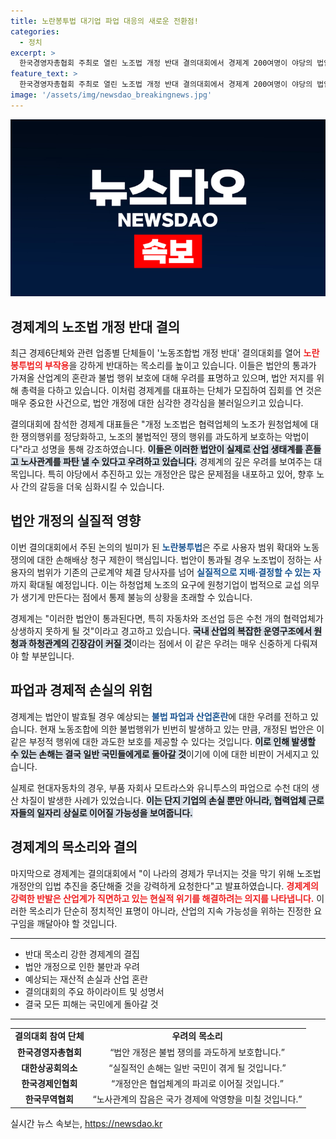 ```yaml
---
title: 노란봉투법 대기업 파업 대응의 새로운 전환점!
categories:
  - 정치
excerpt: >
  한국경영자총협회 주최로 열린 노조법 개정 반대 결의대회에서 경제계 200여명이 야당의 법안 통과를 강력 반대하며, 산업 붕괴와 일자리 위협을 경고했다. 치명적 결과를 초래할 이번 개정안에 대한 선제적 저지가 시급하다!
feature_text: >
  한국경영자총협회 주최로 열린 노조법 개정 반대 결의대회에서 경제계 200여명이 야당의 법안 통과를 강력 반대하며, 산업 붕괴와 일자리 위협을 경고했다. 치명적 결과를 초래할 이번 개정안에 대한 선제적 저지가 시급하다!
image: '/assets/img/newsdao_breakingnews.jpg'
---
```


<p><img src="/assets/img/newsdao_breakingnews.jpg" alt="pcversion 속보" /></p>

<h2 data-ke-size="size26">경제계의 노조법 개정 반대 결의</h2>

<p data-ke-size="size16">최근 경제6단체와 관련 업종별 단체들이 '노동조합법 개정 반대' 결의대회를 열어 <b><span style="color: #ee2323;">노란봉투법의 부작용</span></b>을 강하게 반대하는 목소리를 높이고 있습니다. 이들은 법안의 통과가 가져올 산업계의 혼란과 불법 행위 보호에 대해 우려를 표명하고 있으며, 법안 저지를 위해 총력을 다하고 있습니다. 이처럼 경제계를 대표하는 단체가 모집하여 집회를 연 것은 매우 중요한 사건으로, 법안 개정에 대한 심각한 경각심을 불러일으키고 있습니다.</p>

<p data-ke-size="size16">결의대회에 참석한 경제계 대표들은 "개정 노조법은 협력업체의 노조가 원청업체에 대한 쟁의행위를 정당화하고, 노조의 불법적인 쟁의 행위를 과도하게 보호하는 악법이다"라고 성명을 통해 강조하였습니다. <b><span style="background-color: #21538527;">이들은 이러한 법안이 실제로 산업 생태계를 흔들고 노사관계를 파탄 낼 수 있다고 우려하고 있습니다.</span></b> 경제계의 깊은 우려를 보여주는 대목입니다. 특히 야당에서 추진하고 있는 개정안은 많은 문제점을 내포하고 있어, 향후 노사 간의 갈등을 더욱 심화시킬 수 있습니다.</p>

<h2 data-ke-size="size26">법안 개정의 실질적 영향</h2>

<p data-ke-size="size16">이번 결의대회에서 주된 논의의 빌미가 된 <b><span style="color: #1a5490;">노란봉투법</span></b>은 주로 사용자 범위 확대와 노동쟁의에 대한 손해배상 청구 제한이 핵심입니다. 법안이 통과될 경우 노조법이 정하는 사용자의 범위가 기존의 근로계약 체결 당사자를 넘어 <b><span style="color: #1a5490;">실질적으로 지배·결정할 수 있는 자</span></b>까지 확대될 예정입니다. 이는 하청업체 노조의 요구에 원청기업이 법적으로 교섭 의무가 생기게 만든다는 점에서 통제 불능의 상황을 초래할 수 있습니다. </p>

<p data-ke-size="size16">경제계는 "이러한 법안이 통과된다면, 특히 자동차와 조선업 등은 수천 개의 협력업체가 상생하지 못하게 될 것"이라고 경고하고 있습니다. <b><span style="background-color: #21538527;">국내 산업의 복잡한 운영구조에서 원청과 하청관계의 긴장감이 커질 것</span></b>이라는 점에서 이 같은 우려는 매우 신중하게 다뤄져야 할 부분입니다. </p>

<h2 data-ke-size="size26">파업과 경제적 손실의 위험</h2>

<p data-ke-size="size16">경제계는 법안이 발효될 경우 예상되는 <b><span style="color: #1a5490;">불법 파업과 산업혼란</span></b>에 대한 우려를 전하고 있습니다. 현재 노동조합에 의한 불법행위가 빈번히 발생하고 있는 만큼, 개정된 법안은 이 같은 부정적 행위에 대한 과도한 보호를 제공할 수 있다는 것입니다. <b><span style="background-color: #21538527;">이로 인해 발생할 수 있는 손해는 결국 일반 국민들에게로 돌아갈 것</span></b>이기에 이에 대한 비판이 거세지고 있습니다. </p>

<p data-ke-size="size16">실제로 현대자동차의 경우, 부품 자회사 모트라스와 유니투스의 파업으로 수천 대의 생산 차질이 발생한 사례가 있었습니다. <b><span style="background-color: #21538527;">이는 단지 기업의 손실 뿐만 아니라, 협력업체 근로자들의 일자리 상실로 이어질 가능성을 보여줍니다.</span></b> </p>

<h2 data-ke-size="size26">경제계의 목소리와 결의</h2>

<p data-ke-size="size16">마지막으로 경제계는 결의대회에서 "이 나라의 경제가 무너지는 것을 막기 위해 노조법 개정안의 입법 추진을 중단해줄 것을 강력하게 요청한다"고 발표하였습니다. <b><span style="color: #ee2323;">경제계의 강력한 반발은 산업계가 직면하고 있는 현실적 위기를 해결하려는 의지를 나타냅니다.</span></b> 이러한 목소리가 단순히 정치적인 표명이 아니라, 산업의 지속 가능성을 위하는 진정한 요구임을 깨달아야 할 것입니다. </p>

<hr>

<ul>
    <li>반대 목소리 강한 경제계의 결집</li>
    <li>법안 개정으로 인한 불만과 우려</li>
    <li>예상되는 재산적 손실과 산업 혼란</li>
    <li>결의대회의 주요 하이라이트 및 성명서</li>
    <li>결국 모든 피해는 국민에게 돌아갈 것</li>
</ul>

<hr>

<table style="width: 100%;">
    <tbody>
        <tr>
            <td style="text-align: center; height: 17px;"><b>결의대회 참여 단체</b></td>
            <td style="text-align: center; height: 17px;"><b>우려의 목소리</b></td>
        </tr>
        <tr>
            <td style="text-align: center; height: 17px;"><b>한국경영자총협회</b></td>
            <td style="text-align: center; height: 17px;">“법안 개정은 불법 쟁의를 과도하게 보호합니다.”</td>
        </tr>
        <tr>
            <td style="text-align: center; height: 17px;"><b>대한상공회의소</b></td>
            <td style="text-align: center; height: 17px;">“실질적인 손해는 일반 국민이 겪게 될 것입니다.”</td>
        </tr>
        <tr>
            <td style="text-align: center; height: 17px;"><b>한국경제인협회</b></td>
            <td style="text-align: center; height: 17px;">“개정안은 협업체계의 파괴로 이어질 것입니다.”</td>
        </tr>
        <tr>
            <td style="text-align: center; height: 17px;"><b>한국무역협회</b></td>
            <td style="text-align: center; height: 17px;">“노사관계의 잡음은 국가 경제에 악영향을 미칠 것입니다.”</td>
        </tr>
    </tbody>
</table>
실시간 뉴스 속보는, <a href="https://newsdao.kr" rel="dofollow">https://newsdao.kr</a>


